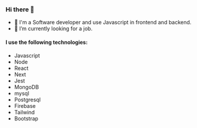 ### Hi there 👋

- 💬 I'm a Software developer and use Javascript in frontend and backend.
- 🔭 I’m currently looking for a job.

#### I use the following technologies: 
* Javascript
* Node
* React
* Next
* Jest
* MongoDB
* mysql
* Postgresql
* Firebase
* Tailwind
* Bootstrap







<!--
**eugenio-silva/eugenio-silva** is a ✨ _special_ ✨ repository because its `README.md` (this file) appears on your GitHub profile.

Here are some ideas to get you started:

- 🔭 I’m currently working on ...
- 🌱 I’m currently learning ...
- 👯 I’m looking to collaborate on ...
- 🤔 I’m looking for help with ...
- 💬 Ask me about ...
- 📫 How to reach me: ...
- 😄 Pronouns: ...
- ⚡ Fun fact: ...
-->
